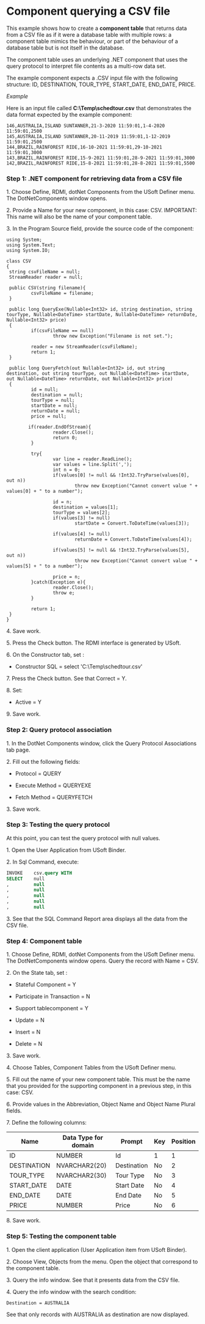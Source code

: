 # Component querying a CSV file

This example shows how to create a **component table** that returns data from a CSV file as if it were a database table with multiple rows: a component table mimics the behaviour, or part of the behaviour of a database table but is not itself in the database.

The component table uses an underlying .NET component that uses the query protocol to interpret file contents as a multi-row data set.

The example component expects a .CSV input file with the following structure: ID, DESTINATION, TOUR_TYPE, START_DATE, END_DATE, PRICE.

*Example*

Here is an input file called **C:\\Temp\\schedtour.csv** that demonstrates the data format expected by the example component:

```
146,AUSTRALIA,ISLAND SUNTANNER,21-3-2020 11:59:01,1-4-2020 11:59:01,2500
145,AUSTRALIA,ISLAND SUNTANNER,20-11-2019 11:59:01,1-12-2019 11:59:01,2500
144,BRAZIL,RAINFOREST RIDE,16-10-2021 11:59:01,29-10-2021 11:59:01,3000
143,BRAZIL,RAINFOREST RIDE,15-9-2021 11:59:01,28-9-2021 11:59:01,3000
142,BRAZIL,RAINFOREST RIDE,15-8-2021 11:59:01,28-8-2021 11:59:01,5500

```

### Step 1: .NET component for retrieving data from a CSV file

1. Choose Define, RDMI, dotNet Components from the USoft Definer menu. The DotNetComponents window opens.

2. Provide a Name for your new component, in this case: CSV. IMPORTANT: This name will also be the name of your component table.

3. In the Program Source field, provide the source code of the component:

```language-cs
using System;
using System.Text;
using System.IO;

class CSV
{
 string csvFileName = null;
 StreamReader reader = null;

 public CSV(string filename){
         csvFileName = filename;
 }

 public long QueryExe(Nullable<Int32> id, string destination, string tourType, Nullable<DateTime> startDate, Nullable<DateTime> returnDate, Nullable<Int32> price)
 {
         if(csvFileName == null)
                 throw new Exception("Filename is not set.");

         reader = new StreamReader(csvFileName);
         return 1;
 }

 public long QueryFetch(out Nullable<Int32> id, out string destination, out string tourType, out Nullable<DateTime> startDate, out Nullable<DateTime> returnDate, out Nullable<Int32> price)
 {
         id = null;
         destination = null;
         tourType = null;
         startDate = null;
         returnDate = null;
         price = null;

        if(reader.EndOfStream){
                 reader.Close();
                 return 0;
         }

         try{
                 var line = reader.ReadLine();
                 var values = line.Split(',');
                 int n = 0;
                 if(values[0] != null && !Int32.TryParse(values[0], out n))
                         throw new Exception("Cannot convert value " + values[0] + " to a number");

                 id = n;
                 destination = values[1];
                 tourType = values[2];
                 if(values[3] != null)
                         startDate = Convert.ToDateTime(values[3]);

                 if(values[4] != null)
                         returnDate = Convert.ToDateTime(values[4]);

                 if(values[5] != null && !Int32.TryParse(values[5], out n))
                         throw new Exception("Cannot convert value " + values[5] + " to a number");

                 price = n;
         }catch(Exception e){
                 reader.Close();
                 throw e;
         }

         return 1;
 }
}
```

4. Save work.

5. Press the Check button. The RDMI interface is generated by USoft.

6. On the Constructor tab, set :

- Constructor SQL = select 'C:\\Temp\\schedtour.csv'

7. Press the Check button. See that Correct = Y.

8. Set:

- Active = Y

9. Save work.

### Step 2: Query protocol association

1. In the DotNet Components window, click the Query Protocol Associations tab page.

2. Fill out the following fields:

- Protocol = QUERY
- Execute Method = QUERYEXE

- Fetch Method = QUERYFETCH

3. Save work.

### Step 3: Testing the query protocol

At this point, you can test the query protocol with null values.

1. Open the User Application from USoft Binder.

2. In Sql Command, execute:

```sql
INVOKE    csv.query WITH
SELECT    null
,         null
,         null
,         null
,         null
,         null

```

3. See that the SQL Command Report area displays all the data from the CSV file.

### Step 4: Component table

1. Choose Define, RDMI, dotNet Components from the USoft Definer menu. The DotNetComponents window opens. Query the record with Name = CSV.

2. On the State tab, set :

- Stateful Component = Y
- Participate in Transaction = N
- Support tablecomponent = Y
- Update = N
- Insert = N

- Delete = N

3. Save work.

4. Choose Tables, Component Tables from the USoft Definer menu.

5. Fill out the name of your new component table. This must be the name that you provided for the supporting component in a previous step, in this case: CSV.

6. Provide values in the Abbreviation, Object Name and Object Name Plural fields.

7. Define the following columns:

|**Name**|**Data Type for domain**|**Prompt**|**Key** |**Position**|
|--------|--------|--------|--------|--------|
|ID      |NUMBER  |Id      |1       |1       |
|DESTINATION|NVARCHAR2(20)|Destination|No      |2       |
|TOUR_TYPE|NVARCHAR2(30)|Tour Type|No      |3       |
|START_DATE|DATE    |Start Date|No      |4       |
|END_DATE|DATE    |End Date|No      |5       |
|PRICE   |NUMBER  |Price   |No      |6       |



8. Save work.

### Step 5: Testing the component table

1. Open the client application (User Application item from USoft Binder).

2. Choose View, Objects from the menu. Open the object that correspond to the component table.

3. Query the info window. See that it presents data from the CSV file.

4. Query the info window with the search condition:

```
Destination = AUSTRALIA
```

See that only records with AUSTRALIA as destination are now displayed.